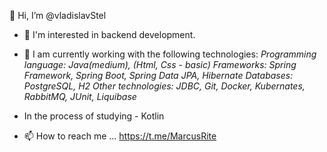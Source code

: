  👋 Hi, I’m @vladislavStel
- 👀  I'm interested in backend development.
  
- 🌱 I am currently working with the following technologies:
  *Programming language: Java(medium), (Html, Css - basic)*
  *Frameworks: Spring Framework, Spring Boot, Spring Data JPA, Hibernate*
  *Databases: PostgreSQL, H2*
  *Other technologies: JDBC, Git, Docker, Kubernates, RabbitMQ, JUnit, Liquibase*

- In the process of studying - Kotlin
- 📫 How to reach me ... https://t.me/MarcusRite
